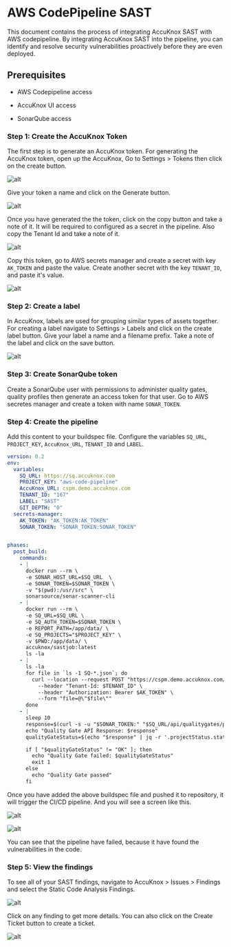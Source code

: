# AWS CodePipeline SAST

This document contains the process of integrating AccuKnox SAST with AWS codepipeline. By integrating AccuKnox SAST into the pipeline, you can identify and resolve security vulnerabilities proactively before they are even deployed.

## Prerequisites

- AWS Codepipeline access

- AccuKnox UI access

- SonarQube access

### **Step 1: Create the AccuKnox Token**

The first step is to generate an AccuKnox token. For generating the AccuKnox token, open up the AccuKnox, Go to Settings > Tokens then click on the create button.

![alt](images/aws-sast/1.png)

Give your token a name and click on the Generate button.

![alt](images/aws-sast/2.png)

Once you have generated the the token, click on the copy button and take a note of it. It will be required to configured as a secret in the pipeline. Also copy the Tenant Id and take a note of it.

![alt](images/aws-sast/3.png)

Copy this token, go to AWS secrets manager and create a secret with key `AK_TOKEN` and paste the value. Create another secret with the key `TENANT_ID`, and paste it's value.

![alt](images/aws-sast/4.png)

### **Step 2: Create a label**

In AccuKnox, labels are used for grouping similar types of assets together. For creating a label navigate to Settings > Labels and click on the create label button. Give your label a name and a filename prefix. Take a note of the label and click on the save button.

![alt](images/aws-sast/5.png)

### **Step 3: Create SonarQube token**

Create a SonarQube user with permissions to administer quality gates, quality profiles then generate an access token for that user. Go to AWS secretes manager and create a token with name `SONAR_TOKEN`.

### **Step 4: Create the pipeline**

Add this content to your buildspec file. Configure the variables `SQ_URL`, `PROJECT_KEY`, `AccuKnox_URL`, `TENANT_ID` and `LABEL`.

```yaml
version: 0.2
env:
  variables:
    SQ_URL: https://sq.accuknox.com
    PROJECT_KEY: "aws-code-pipeline"
    AccuKnox_URL: cspm.demo.accuknox.com
    TENANT_ID: "167"
    LABEL: "SAST"
    GIT_DEPTH: "0"
  secrets-manager:
    AK_TOKEN: "AK_TOKEN:AK_TOKEN"
    SONAR_TOKEN: "SONAR_TOKEN:SONAR_TOKEN"


phases:
  post_build:
    commands:
    - |
      docker run --rm \
      -e SONAR_HOST_URL=$SQ_URL  \
      -e SONAR_TOKEN=$SONAR_TOKEN \
      -v "$(pwd):/usr/src" \
      sonarsource/sonar-scanner-cli
    - |
      docker run --rm \
      -e SQ_URL=$SQ_URL \
      -e SQ_AUTH_TOKEN=$SONAR_TOKEN \
      -e REPORT_PATH=/app/data/ \
      -e SQ_PROJECTS="$PROJECT_KEY" \
      -v $PWD:/app/data/ \
      accuknox/sastjob:latest
      ls -la
    - |
      ls -la
      for file in `ls -1 SQ-*.json`; do
        curl --location --request POST "https://cspm.demo.accuknox.com/api/v1/artifact/?tenant_id=$TENANT_ID&label=$LABEL&data_type=SQ&save_to_s3=true" \
          --header "Tenant-Id: $TENANT_ID" \
          --header "Authorization: Bearer $AK_TOKEN" \
          --form "file=@\"$file\""
      done
    - |
      sleep 10
      response=$(curl -s -u "$SONAR_TOKEN:" "$SQ_URL/api/qualitygates/project_status?projectKey=$PROJECT_KEY")
      echo "Quality Gate API Response: $response"
      qualityGateStatus=$(echo "$response" | jq -r '.projectStatus.status')

      if [ "$qualityGateStatus" != "OK" ]; then
        echo "Quality Gate failed: $qualityGateStatus"
        exit 1
      else
        echo "Quality Gate passed"
      fi
```

Once you have added the above buildspec file and pushed it to repository, it will trigger the CI/CD pipeline. And you will see a screen like this.

![alt](images/aws-sast/6.png)

![alt](images/aws-sast/7.png)

You can see that the pipeline have failed, because it have found the vulnerabilities in the code.

### **Step 5: View the findings**

To see all of your SAST findings, navigate to AccuKnox > Issues > Findings and select the Static Code Analysis Findings.

![alt](images/aws-sast/8.png)

Click on any finding to get more details. You can also click on the Create Ticket button to create a ticket.

![alt](images/aws-sast/9.png)
